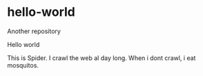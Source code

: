 # hello-world
Another repository

Hello world

This is Spider.
I crawl the web al day long.
When i dont crawl, i eat mosquitos.

